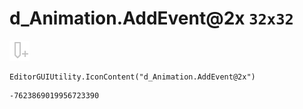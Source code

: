 # d_Animation.AddEvent@2x `32x32`
<img src="/img/d_Animation.AddEvent@2x.png" width=32 height=32>

``` CSharp
EditorGUIUtility.IconContent("d_Animation.AddEvent@2x")
```
```
-7623869019956723390
```
